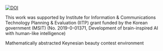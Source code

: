 [![DOI](https://zenodo.org/badge/580818153.svg)](https://zenodo.org/badge/latestdoi/580818153)

This work was supported by Institute for Information & Communications Technology Planning & Evaluation (IITP) grant funded by the Korean government (MSIT) (No. 2019-0-01371, Development of brain-inspired AI with human-like intelligence)


Mathematically abstracted Keynesian beauty contest environment
